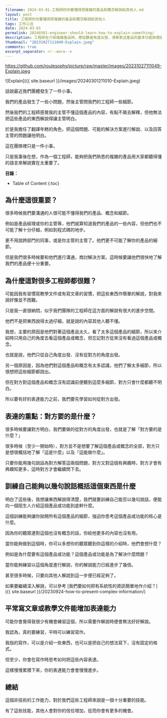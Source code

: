 ```yaml
---
filename: 2024-03-01-工程師的你要懂得把複雜的產品和概念解說給其他人.md
layout: post
title: 工程師的你要懂得把複雜的產品和概念解說給其他人
tags: 工作心法
date: 2024-03-01
permalink: 20240301-engineer-should-learn-how-to-explain-something/
description: 工程師在介紹複雜產品時，應從聽者角度出發，清晰表述產品的基本功能與價值。這不僅能促進團隊合作，還能提高個人在非專業群體中的影響力。透過寫作與練習，你可以鍛鍊自己的溝通技巧，使複雜內容簡單化。想進一步提升表達能力，全文將提供更多實用技巧。
thumbnail: "20231027111049-Explain.jpeg"
comments: true
excerpt_separator: <!--more-->
---
```


https://github.com/roulesophy/picture/raw/master/images/20231027111049-Explain.jpeg


![Explain]({{ site.baseurl }}/images/20240301211010-Explain.jpeg)  

話說最近我們團體發生了一件小事。

我們的產品發生了一些小問題，然後主管問我們的工程師一些細節。

然後我們的工程師感覺我的主管不懂這個產品的內容，有點不屑去解釋，但他無法把這些產品的東西解說得讓主管明白。

於是我擔任了翻譯年糕的角色，把這個問題、可能的解決方案進行解說、以及回答主管的問題讓他明白。

這在團隊裡只是一件小事。

只是我事後在想，作為一個工程師，能夠把我們熟悉的複雜的產品用大家都聽得懂的語言來解說實在太重要了。

<!--more-->

**目錄：**

* Table of Content
{:toc}
## 為什麼這很重要？

很多時候我們要溝通的人很可能不懂得我們的產品、概念和細節。

例如是產品經理或你的主管等，他們就算知道我們的產品的一些內容，但他們也不可能了解十分仔細，例如到程式碼的地步。

更不用說跨部門的同事，或是你主管的主管了。他們更不可能了解你的產品的細節。

但是我們很多時候要和他們進行溝通，商討解決方案。這時候要讓他們很快地了解我們的產品便十分重要。

## 為什麼這對很多工程師都很難？

可能因我有習慣寫教學文件或有寫文章的習慣，把這些東西作簡單的解說，對我來說好像並不困難。

只是我一直很納悶，似乎我們團隊的工程師在這方面的解說有很大的進步空間。

他們不是把東西說得太過仔細，就是說的內容其他人聽不懂。

我想，主要的原因是他們對著這個產品太久，看了太多這個產品的細節，所以來介紹時只用自己的角度去看這個產品或概念，但忘記對方從來沒有看過這個產品或概念。

也就是說，他們只從自己角度出發、沒有從對方的角度出發。

另一個原因是，因為他們對這個產品和概念有太多認識，他們了解太多細節，所以很想把這些細節都說出。

但在對方對這個產品和概念沒有認識前便聽到這麼多細節，對方只會什麼都聽不明白。

所以要有好的表達能力之前，我們要先學習如何從對方出發。

## 表達的重點：對方要的是什麼？

很多時候要讓對方明白，我們要做的從對方的角度出發，也就是了解「對方要的是什麼？」

很多時候（至少一開始時），對方並不是想要了解這個產品或概念的全部，對方只是想很概括地了解「這是什麼」以及「這能做什麼」。

只要你能用幾句說話為對方解答這兩個問題，對方又對這個有興趣時，對方才會有興趣知更多，這時對方才會繼續問下去。

## 訓練自己能夠以幾句說話概括這個東西是什麼

明白了這些後，我想讓東西解說得清楚，我們就要訓練自己能否以幾句說話，便能向一個陌生人介紹這個產品或功能到底幹什麼。

這個訓練能夠讓你拋開所有這個產品的細節，強迫你思考這個產品或功能的核心是什麼。

因為你的聽眾連對這個也沒有概念的話，你給他更多的內容也沒有用。

當你能夠做到這個時，你可以多想你的聽眾聽到你這樣的介紹時，他們會想什麼？

例如是為什麼要有這個產品或功能？這個產品或功能是為了解決什麼問題？

當你能夠練習以這個角度進行解說，你的解說能力已經進步了幾倍。

甚至很多時候，只要向其他人解說到這一步便已經足夠了。

如果要繼續深入解說，可以參考 [我們要如何把有系統性的資訊簡單地作介紹？]({{ site.baseurl }}/20230924-how-to-present-complex-information/)

## 平常寫文章或教學文件能增加表達能力

可能你會覺得我很少有機會練習這個，所以需要作解說時便會無法好好解說。

我認為，真的要練習，平時可以練習寫作。

我指的寫作，可以是介紹一些東西，也可以是把自己的想法寫下，沒有固定的格式。

但至少，你會在寫作時思考如何把這些內容表達。

這樣慢慢累積下來，你的表達能力會會慢慢進步。

## 總結

這個非技術的工作能力，對於我們這些工程師來說是一個十分重要的技能。

有了這些技能，其他人會對你的信任增加，從而你會有更多的機會。


<!-- Meta Summary -->
<!--
工程師在介紹複雜產品時，應從聽者角度出發，清晰表述產品的基本功能與價值。這不僅能促進團隊合作，還能提高個人在非專業群體中的影響力。透過寫作與練習，你可以鍛鍊自己的溝通技巧，使複雜內容簡單化。想進一步提升表達能力，全文將提供更多實用技巧。
-->


<!--
- [工程師的你要懂得把複雜的產品和概念解說給其他人]({{ site.baseurl }}/20240301-engineer-should-learn-how-to-explain-something/)
-->
